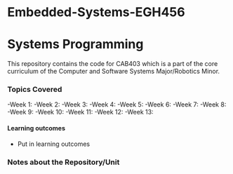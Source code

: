 # Embedded-Systems-EGH456
# Systems Programming
This repository contains the code for CAB403 which is a part of the core curriculum of the Computer and Software Systems Major/Robotics Minor. 

### Topics Covered 
-Week 1: 
-Week 2:
-Week 3:
-Week 4:
-Week 5:
-Week 6: 
-Week 7:
-Week 8:
-Week 9:
-Week 10:
-Week 11:
-Week 12:
-Week 13:

#### Learning outcomes
-   Put in learning outcomes


### Notes about the Repository/Unit
